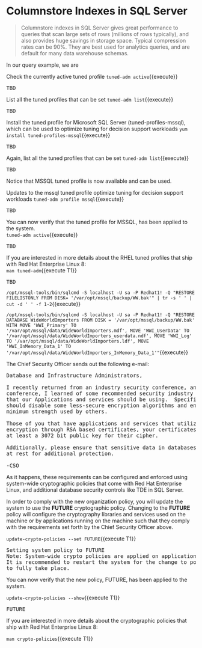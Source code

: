 # Columnstore Indexes in SQL Server

> Columnstore indexes in SQL Server gives great performance to queries that scan large sets of rows (millions of rows typically), and also provides huge savings in storage space. Typical compression rates can be 90%. They are best used for analytics queries, and are default for many data warehouse schemas. 

In our query example, we are 

Check the currently active tuned profile
`tuned-adm active`{{execute}}

<pre class="file">
TBD
</pre>

List all the tuned profiles that can be set
`tuned-adm list`{{execute}}

<pre class="file">
TBD
</pre>

Install the tuned profile for Microsoft SQL Server (tuned-profiles-mssql), which can be used to optimize tuning for decision support workloads
`yum install tuned-profiles-mssql`{{execute}}

<pre class="file">
TBD
</pre>

Again, list all the tuned profiles that can be set
`tuned-adm list`{{execute}}

<pre class="file">
TBD
</pre>

Notice that MSSQL tuned profile is now available and can be used.

Updates to the mssql tuned profile optimize tuning for decision support workloads
`tuned-adm profile mssql`{{execute}}

<pre class="file">
TBD
</pre>

You can now verify that the tuned profile for MSSQL, has been applied to the system.    
`tuned-adm active`{{execute}}

<pre class="file">
TBD
</pre>

If you are interested in more details about the RHEL tuned profiles that ship with Red Hat Enterprise Linux 8:    
`man tuned-adm`{{execute T1}}

<pre class="file">
TBD
</pre>


`/opt/mssql-tools/bin/sqlcmd -S localhost -U sa -P Redhat1! -Q "RESTORE FILELISTONLY FROM DISK= '/var/opt/mssql/backup/WW.bak'" | tr -s ' ' | cut -d ' ' -f 1-2`{{execute}}

`/opt/mssql-tools/bin/sqlcmd -S localhost -U sa -P Redhat1! -Q "RESTORE DATABASE WideWorldImporters FROM DISK = '/var/opt/mssql/backup/WW.bak' WITH MOVE 'WWI_Primary' TO '/var/opt/mssql/data/WideWorldImporters.mdf', MOVE 'WWI_UserData' TO '/var/opt/mssql/data/WideWorldImporters_userdata.ndf', MOVE 'WWI_Log' TO '/var/opt/mssql/data/WideWorldImporters.ldf', MOVE 'WWI_InMemory_Data_1' TO '/var/opt/mssql/data/WideWorldImporters_InMemory_Data_1'"`{{execute}}



The Chief Security Officer sends out the following e-mail:
<pre class="file">
Database and Infrastructure Administrators,

I recently returned from an industry security conference, and at that
conference, I learned of some recommended security industry practices
that our Applications and services should be using.  Specifically, we
should disable some less-secure encryption algorithms and enforce some
minimum strength used by others.

Those of you that have applications and services that utilize asymmetric
encryption through RSA based certificates, your certificates should use
at least a 3072 bit public key for their cipher.

Additionally, please ensure that sensitive data in databases is encrypted 
at rest for additional protection.

-CSO
</pre>

As it happens, these requirements can be configured and enforced using
system-wide cryptographic policies that come with Red Hat Enterprise Linux, and 
additional database security controls like TDE in SQL Server.

In order to comply with the new organization policy, you will update the 
system to use the **FUTURE** cryptographic policy.  Changing to the **FUTURE** 
policy will configure the cryptography libraries and services used on the
machine or by applications running on the machine such that they comply with
the requirements set forth by the Chief Security Officer above.   

`update-crypto-policies --set FUTURE`{{execute T1}}

<pre class="file">
Setting system policy to FUTURE
Note: System-wide crypto policies are applied on application start-up.
It is recommended to restart the system for the change to policies
to fully take place.
</pre>

You can now verify that the new policy, FUTURE, has been applied to the system.    

`update-crypto-policies --show`{{execute T1}}

<pre class="file">
FUTURE
</pre>

If you are interested in more details about the cryptographic policies that
ship with Red Hat Enterprise Linux 8:    

`man crypto-policies`{{execute T1}}

